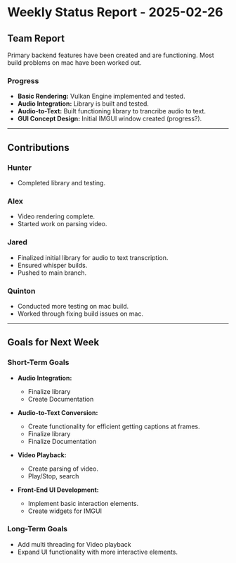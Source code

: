 # Weekly Status Report - 2025-02-26

## Team Report
Primary backend features have been created and are functioning. Most build problems on mac have been worked out.

### Progress
- **Basic Rendering:** Vulkan Engine implemented and tested.
- **Audio Integration:** Library is built and tested.
- **Audio-to-Text:** Built functioning library to trancribe audio to text. 
- **GUI Concept Design:** Initial IMGUI window created (progress?). 

---

## Contributions

### Hunter
- Completed library and testing.

### Alex
- Video rendering complete. 
- Started work on parsing video. 

### Jared
- Finalized initial library for audio to text transcription.
- Ensured whisper builds.
- Pushed to main branch.

### Quinton
- Conducted more testing on mac build.
- Worked through fixing build issues on mac.

---

## Goals for Next Week

### Short-Term Goals
- **Audio Integration:**
    - Finalize library
    - Create Documentation

- **Audio-to-Text Conversion:**
    - Create functionality for efficient getting captions at frames. 
    - Finalize library
    - Finalize Documentation

- **Video Playback:**
    - Create parsing of video. 
    - Play/Stop, search

- **Front-End UI Development:**
    - Implement basic interaction elements.
    - Create widgets for IMGUI

### Long-Term Goals
- Add multi threading for Video playback 
- Expand UI functionality with more interactive elements.
